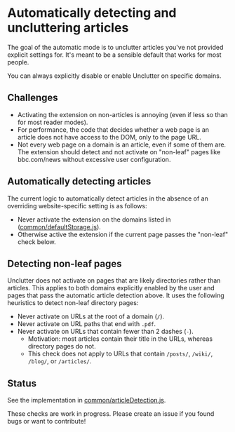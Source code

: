# Automatically detecting and uncluttering articles

The goal of the automatic mode is to unclutter articles you've not provided explicit settings for. It's meant to be a sensible default that works for most people.

You can always explicitly disable or enable Unclutter on specific domains.

## Challenges

-   Activating the extension on non-articles is annoying (even if less so than for most reader modes).
-   For performance, the code that decides whether a web page is an article does not have access to the DOM, only to the page URL.
-   Not every web page on a domain is an article, even if some of them are. The extension should detect and not activate on "non-leaf" pages like bbc.com/news without excessive user configuration.

## Automatically detecting articles

The current logic to automatically detect articles in the absence of an overriding website-specific setting is as follows:

-   Never activate the extension on the domains listed in ([common/defaultStorage.js](https://github.com/lindylearn/unclutter/blob/main/source/common/defaultStorage.js)).
-   Otherwise active the extension if the current page passes the "non-leaf" check below.

## Detecting non-leaf pages

Unclutter does not activate on pages that are likely directories rather than articles. This applies to both domains explicitly enabled by the user and pages that pass the automatic article detection above. It uses the following heuristics to detect non-leaf directory pages:

-   Never activate on URLs at the root of a domain (`/`).
-   Never activate on URL paths that end with `.pdf`.
-   Never activate on URLs that contain fewer than 2 dashes (`-`).
    -   Motivation: most articles contain their title in the URLs, whereas directory pages do not.
    -   This check does not apply to URLs that contain `/posts/`, `/wiki/`, `/blog/`, or `/articles/`.

## Status

See the implementation in [common/articleDetection.js](https://github.com/lindylearn/unclutter/blob/main/source/common/articleDetection.js).

These checks are work in progress. Please create an issue if you found bugs or want to contribute!
